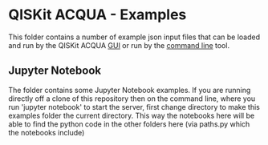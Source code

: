 # QISKit ACQUA - Examples

This folder contains a number of example json input files that can be loaded and run by the QISKit ACQUA
[GUI](../README.md#gui) or run by the [command line](../README.md#command-line) tool.

## Jupyter Notebook

The folder contains some Jupyter Notebook examples. If you are running directly off a clone of this repository
then on the command line, where you run 'jupyter notebook' to start the server, first change directory
to make this examples folder the current directory. This way the notebooks here will be able to find the
python code in the other folders here (via paths.py which the notebooks include) 
